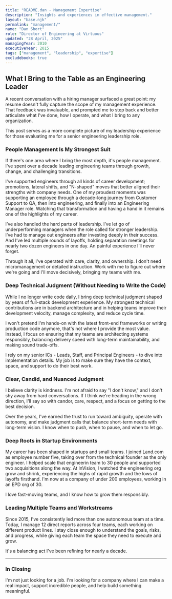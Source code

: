 ```yaml
---
title: "README.dan - Management Expertise"
description: "Insights and experiences in effective management."
layout: "base.njk"
permalink: "management/"
name: "Dan Short"
role: "Director of Engineering at Virtuous"
updated: "28 April, 2025"
managingYear: 2010
executiveYear: 2015
tags: ["management", "leadership", "expertise"]
excludebooks: true
---
```


## What I Bring to the Table as an Engineering Leader

A recent conversation with a hiring manager surfaced a great point: my resume doesn't fully capture the scope of my management experience. That feedback was invaluable, and prompted me to step back and better articulate what I've done, how I operate, and what I bring to any organization.

This post serves as a more complete picture of my leadership experience for those evaluating me for a senior engineering leadership role.

### People Management Is My Strongest Suit

If there's one area where I bring the most depth, it's people management. I've spent over a decade leading engineering teams through growth, change, and challenging transitions.

I've supported engineers through all kinds of career development; promotions, lateral shifts, and "N-shaped" moves that better aligned their strengths with company needs. One of my proudest moments was supporting an employee through a decade-long journey from Customer Support to QA, then into engineering, and finally into an Engineering Manager role. Watching that transformation and having a hand in it remains one of the highlights of my career.

I’ve also handled the hard parts of leadership. I’ve let go of underperforming managers when the role called for stronger leadership. I’ve had to manage out engineers after investing deeply in their success. And I’ve led multiple rounds of layoffs, holding separation meetings for nearly two dozen engineers in one day. An painful experience I’ll never forget.

Through it all, I've operated with care, clarity, and ownership. I don't need micromanagement or detailed instruction. Work with me to figure out where we're going and I'll move decisively, bringing my teams with me.

### Deep Technical Judgment (Without Needing to Write the Code)

While I no longer write code daily, I bring deep technical judgment shaped by years of full-stack development experience. My strongest technical contributions are in backend architecture and in helping teams improve their development velocity, manage complexity, and reduce cycle time.

I won't pretend I'm hands-on with the latest front-end frameworks or writing production code anymore, that's not where I provide the most value. Instead, I focus on ensuring that my teams are architecting systems responsibly, balancing delivery speed with long-term maintainability, and making sound trade-offs.

I rely on my senior ICs - Leads, Staff, and Principal Engineers - to dive into implementation details. My job is to make sure they have the context, space, and support to do their best work.

### Clear, Candid, and Nuanced Judgment

I believe clarity is kindness. I'm not afraid to say "I don't know," and I don't shy away from hard conversations. If I think we're heading in the wrong direction, I'll say so with candor, care, respect, and a focus on getting to the best decision.

Over the years, I've earned the trust to run toward ambiguity, operate with autonomy, and make judgment calls that balance short-term needs with long-term vision. I know when to push, when to pause, and when to let go.

### Deep Roots in Startup Environments

My career has been shaped in startups and small teams. I joined Land.com as employee number five, taking over from the technical founder as the only engineer. I helped scale that engineerin team to 30 people and supported two acquisitions along the way. At InVision, I watched the engineering org grow and shrink, experiencing the highs of rapid growth and the lows of layoffs firsthand. I'm now at a company of under 200 employees, working in an EPD org of 30.

I love fast-moving teams, and I know how to grow them responsibly.

### Leading Multiple Teams and Workstreams

Since 2015, I've consistently led more than one autonomous team at a time. Today, I manage 12 direct reports across four teams, each working on different product lines. I stay close enough to understand the goals, risks, and progress, while giving each team the space they need to execute and grow.

It's a balancing act I've been refining for nearly a decade.

---

### In Closing

I'm not just looking for a job. I'm looking for a company where I can make a real impact, support incredible people, and help build something meaningful.